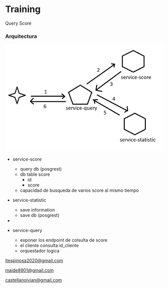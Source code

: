 # Training

Query Score

### Arquitectura
![img.png](img/arq.png)

- service-score
    - query db (posgrest)
    - db table score
        + id
        + score
    - capacidad de busqueda de varios score al mismo tiempo

- service-statistic
    - save information
    - save db (posgrest)
- 
- service-query
    - exponer los endpoint de colsulta de score
    - el cliente consulta id_cliente
    - orquestador logica

ltespinosa2020@gmail.com

maide8901@gmail.com

castellanoivian@gmail.com